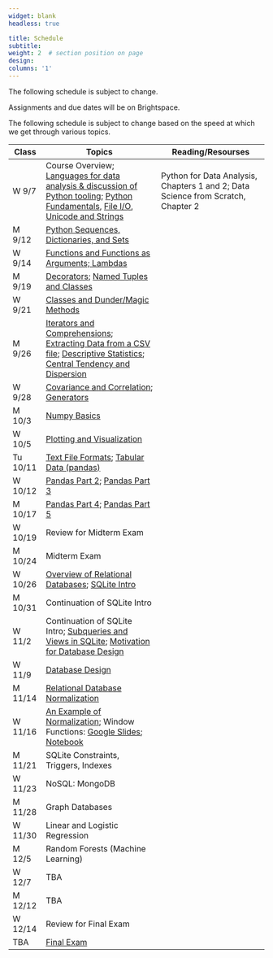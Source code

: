 ```yaml
---
widget: blank
headless: true

title: Schedule
subtitle:
weight: 2  # section position on page
design:
columns: '1'
---
```

The following schedule is subject to change.

Assignments and due dates will be on Brightspace.

The following schedule is subject to change based on the speed at which we get through various topics.

|Class       |Topics                                               |Reading/Resourses|
|------------|-----------------------------------------------------|-----------------|
|W 9/7|Course Overview; [Languages for data analysis & discussion of Python tooling](https://colab.research.google.com/drive/1P48h1PqcssBn-jesuOmNSTKpg-ETBQyh?usp=sharing); [Python Fundamentals](https://colab.research.google.com/drive/1iIKM7_OOQ08l9BBGs0JPf6SBOcRRLXoV?usp=sharing), [File I/O](https://colab.research.google.com/drive/1wroJjXEjz6Igm5xk_u-hDG-Fr9mmehfR?usp=sharing), [Unicode and Strings](https://colab.research.google.com/drive/1vBunMtioF9ACmkrtOdxM7HdkaPxOOPYV?usp=sharing) |Python for Data Analysis, Chapters 1 and 2; Data Science from Scratch, Chapter 2| 
|M 9/12| [Python Sequences, Dictionaries, and Sets](https://colab.research.google.com/drive/1-fAR35RBBt8yCaAiIfoH0PBiVA_d6QZJ?usp=sharing)||
|W 9/14|[Functions and Functions as Arguments; Lambdas](https://colab.research.google.com/drive/1VuCIoucvn52PDyOv3Mw9eSMvug-weJ_s?usp=sharing)||
|M 9/19|[Decorators](https://colab.research.google.com/drive/1va3y4T4GJSdr0WGc75JrC8I5DXZxoE_v?usp=sharing); [Named Tuples and Classes](https://colab.research.google.com/drive/1JXXwtpzjj5SlK7wqQMe36cSGTtbv8_19?usp=sharing)||
|W 9/21|[Classes and Dunder/Magic Methods](https://colab.research.google.com/drive/1s8XIeUXxQhqs89-mz4ip33rEAlv24HwO?usp=sharing)||
|M 9/26|[Iterators and Comprehensions](https://colab.research.google.com/drive/1z-POEdOSwEgyksaEdV2_BZZuYnozTHg1?usp=sharing); [Extracting Data from a CSV file](https://colab.research.google.com/drive/1emXKArdiIiPteTqLAWqQOhHxhOQgbLeN?usp=sharing); [Descriptive Statistics](https://colab.research.google.com/drive/11RtKDjfOqnXRD-g4dapps5co1Yypy4BJ?usp=sharing); [Central Tendency and Dispersion](https://colab.research.google.com/drive/1SukU0JFlqnxDFG8mywrsWBWJLBDKs-AR?usp=sharing)||||
|W 9/28| [Covariance and Correlation](https://colab.research.google.com/drive/1e9a-yMsT0cvVbaG9auRtaon0bSv1MOKD?usp=sharing); [Generators](https://colab.research.google.com/drive/17gQ2EnhPG2lDQ0aM4bfZ6SlM-p69QFpM?usp=sharing) ||
|M 10/3|[Numpy Basics](https://colab.research.google.com/drive/1skb9XyP1Qy7ymuMxtGGxSa64b5xZIdDS?usp=sharing)||
|W 10/5| [Plotting and Visualization](https://colab.research.google.com/drive/1E9UJUfPO1Ww38zoF7ZgWUFYaGtNfpU4d?usp=sharing)||
|Tu 10/11| [Text File Formats](https://colab.research.google.com/drive/1vtq7K5UdBWxmG4nN1fQ5IQLfHP2pHSbK?usp=sharing); [Tabular Data (pandas)](https://colab.research.google.com/drive/1PRIW8KXHgPZfECGP2LFRWWAjWXMMppzj?usp=sharing)||
|W 10/12|  [Pandas Part 2](https://colab.research.google.com/drive/1a-tBSiDU9aYsYTGpi9q0_6jRhBPlcTI9?usp=sharing); [Pandas Part 3](https://colab.research.google.com/drive/14EdDK9SmaSbYyG31XgorSr9EroqcT2AZ?usp=sharing)||
|M 10/17| [Pandas Part 4](https://colab.research.google.com/drive/1QALIjdfj2a7Vzmjro_M_J64_Nn52Z54d?usp=sharing); [Pandas Part 5](https://colab.research.google.com/drive/1YiSIEp61ODkzsNSDgUfSgoXrowZItX3N?usp=sharing)||
|W 10/19|Review for Midterm Exam||
|M 10/24|Midterm Exam||
|W 10/26|[Overview of Relational Databases](https://colab.research.google.com/drive/1JbXAi2D1o1nRLmqC7RCHfDFeHv0N-20L?usp=sharing); [SQLite Intro](https://colab.research.google.com/drive/1XYIO2owlrLM8Sa5Jyh5HMZy2tjyJQktH?usp=sharing)||
|M 10/31|Continuation of SQLite Intro||
|W 11/2|Continuation of SQLite Intro; [Subqueries and Views in SQLite](https://colab.research.google.com/drive/1gllK-cXxBftQIXh7Of9VjZ-4RGMHoj2O?usp=sharing); [Motivation for Database Design](https://colab.research.google.com/drive/1QkD-Ex0J19OLvnJnKqhxRRAA-lo48M_s?usp=sharing)||
|W 11/9| [Database Design](https://colab.research.google.com/drive/1PoCYRKPYb1iYBvKVl80shreGDcdOoZqM?usp=sharing)||
|M 11/14|[Relational Database Normalization](https://colab.research.google.com/drive/1Ny45_TNkKbwyGbVhzcRIxNRkdGXcyoDQ?usp=sharing)||
|W 11/16|[An Example of Normalization](https://colab.research.google.com/drive/1zPpyDeUjen4Xk4AO1TBZBQvpLqxrYhUR?usp=sharing); Window Functions: [Google Slides](https://docs.google.com/presentation/d/1piXTDCmIcvC8em5Re9AnrnsxcB-I1MzqkktQmzAD5iw/edit?usp=sharing); [Notebook](https://drive.google.com/file/d/115om8CccBYxTZc3w-hqfVwGTWJeUtrrG/view?usp=sharing)||
|M 11/21|SQLite Constraints, Triggers, Indexes||
|W 11/23|NoSQL: MongoDB||
|M 11/28|Graph Databases||
|W 11/30|Linear and Logistic Regression||
|M 12/5|Random Forests (Machine Learning)||
|W 12/7|TBA||
|M 12/12|TBA||
|W 12/14|Review for Final Exam||
|TBA|[Final Exam](https://cs.nyu.edu/dynamic/courses/exams/?semester=fall_2022&level=UA)||||